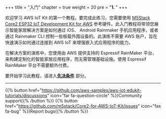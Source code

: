+++
title = "入门"
chapter = true
weight = 20
pre = "<b>1. </b>"
+++

欢迎学习 AWS IoT Kit 的第一个教程。要完成此练习，您需要使用 [M5Stack Core2 ESP32 IoT Development Kit for AWS](https://www.amazon.com/dp/B08VGRZYJR/) 参考硬件。此入门教程将带领您展示智能家居解决方案是如何通过 iOS、 Android Rainmaker 手机应用程序，或者通过 Rainmaker CLI 控制一些板载外围设备的。此演练不需要 AWS 账户，旨在快速演示如何通过连接到 AWS IoT 来增强嵌入式应用程序的能力。

在解决方案的演练中，您使用由 AWS 提供支持的 Espressif RainMaker 平台，来构建定制化的智能家居应用程序，而无需管理基础设施。使用 Espressif RainMaker 平台不需要额外付费。

要开始学习此教程，请进入[**先决条件**](/cn/getting-started/prerequisites.html) 部分。

---
{{% button href="https://github.com/aws-samples/aws-iot-edukit-tutorials/discussions" icon="far fa-question-circle" %}}Community support{{% /button %}} {{% button href="https://github.com/m5stack/Core2-for-AWS-IoT-Kit/issues" icon="fas fa-bug" %}}Report bugs{{% /button %}}
